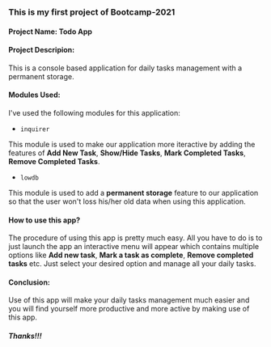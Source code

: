 ### This is my first project of Bootcamp-2021
#### Project Name: **Todo App**
#### Project Descripion: 
This is a console based application for daily tasks management with a permanent storage.
#### Modules Used: 
I've used the following modules for this application:
- ```inquirer``` 

This module is used to make our application more iteractive by adding the  features of **Add New Task**, **Show/Hide Tasks**, **Mark Completed Tasks**, **Remove Completed Tasks**.
- ```lowdb```

This module is used to add a **permanent storage** feature to our application so that the user won't loss his/her old data when using this application.

#### How to use this app?
The procedure of using this app is pretty much easy. All you have to do is to just launch the app an interactive menu will appear which contains multiple options like **Add new task**, **Mark a task as complete**, **Remove completed tasks** etc. Just select your desired option and manage all your daily tasks.

#### Conclusion:
Use of this app will make your daily tasks management much easier and you will find yourself more productive and more active by making use of this app.

##### ***Thanks!!!***
